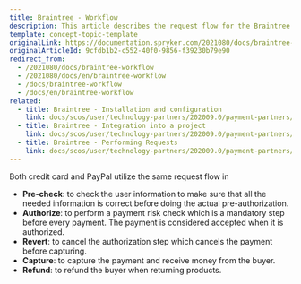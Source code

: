 ```yaml
---
title: Braintree - Workflow
description: This article describes the request flow for the Braintree module in the Spryker Commerce OS.
template: concept-topic-template
originalLink: https://documentation.spryker.com/2021080/docs/braintree-workflow
originalArticleId: 9cfdb1b2-c552-40f0-9856-f39230b79e90
redirect_from:
  - /2021080/docs/braintree-workflow
  - /2021080/docs/en/braintree-workflow
  - /docs/braintree-workflow
  - /docs/en/braintree-workflow
related:
  - title: Braintree - Installation and configuration
    link: docs/scos/user/technology-partners/202009.0/payment-partners/braintree/braintree-installation-and-configuration.html
  - title: Braintree - Integration into a project
    link: docs/scos/user/technology-partners/202009.0/payment-partners/braintree/braintree-integration-into-a-project.html
  - title: Braintree - Performing Requests
    link: docs/scos/user/technology-partners/202009.0/payment-partners/braintree/braintree-technical-details-and-howtos/braintree-performing-requests.html
---
```


Both credit card and PayPal utilize the same request flow in

* <b>Pre-check</b>: to check the user information to make sure that all the needed information is correct before doing the actual pre-authorization.
* <b>Authorize</b>: to perform a payment risk check which is a mandatory step before every payment. The payment is considered accepted when it is authorized.
* <b>Revert</b>: to cancel the authorization step which cancels the payment before capturing.
* <b>Capture</b>: to capture the payment and receive money from the buyer.
* <b>Refund</b>: to refund the buyer when returning products.

